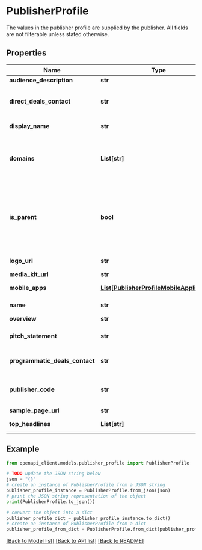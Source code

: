 # PublisherProfile

The values in the publisher profile are supplied by the publisher. All fields are not filterable unless stated otherwise.

## Properties

Name | Type | Description | Notes
------------ | ------------- | ------------- | -------------
**audience_description** | **str** | Description on the publisher&#39;s audience. | [optional] 
**direct_deals_contact** | **str** | Contact information for direct reservation deals. This is free text entered by the publisher and may include information like names, phone numbers and email addresses. | [optional] 
**display_name** | **str** | Display name of the publisher profile. Can be used to filter the response of the publisherProfiles.list method. | [optional] 
**domains** | **List[str]** | The list of domains represented in this publisher profile. Empty if this is a parent profile. These are top private domains, meaning that these will not contain a string like \&quot;photos.google.co.uk/123\&quot;, but will instead contain \&quot;google.co.uk\&quot;. Can be used to filter the response of the publisherProfiles.list method. | [optional] 
**is_parent** | **bool** | Indicates if this profile is the parent profile of the seller. A parent profile represents all the inventory from the seller, as opposed to child profile that is created to brand a portion of inventory. One seller has only one parent publisher profile, and can have multiple child profiles. See https://support.google.com/admanager/answer/6035806 for details. Can be used to filter the response of the publisherProfiles.list method by setting the filter to \&quot;is_parent: true\&quot;. | [optional] 
**logo_url** | **str** | A Google public URL to the logo for this publisher profile. The logo is stored as a PNG, JPG, or GIF image. | [optional] 
**media_kit_url** | **str** | URL to additional marketing and sales materials. | [optional] 
**mobile_apps** | [**List[PublisherProfileMobileApplication]**](PublisherProfileMobileApplication.md) | The list of apps represented in this publisher profile. Empty if this is a parent profile. | [optional] 
**name** | **str** | Name of the publisher profile. Format: &#x60;buyers/{buyer}/publisherProfiles/{publisher_profile}&#x60; | [optional] 
**overview** | **str** | Overview of the publisher. | [optional] 
**pitch_statement** | **str** | Statement explaining what&#39;s unique about publisher&#39;s business, and why buyers should partner with the publisher. | [optional] 
**programmatic_deals_contact** | **str** | Contact information for programmatic deals. This is free text entered by the publisher and may include information like names, phone numbers and email addresses. | [optional] 
**publisher_code** | **str** | A unique identifying code for the seller. This value is the same for all of the seller&#39;s parent and child publisher profiles. Can be used to filter the response of the publisherProfiles.list method. | [optional] 
**sample_page_url** | **str** | URL to a sample content page. | [optional] 
**top_headlines** | **List[str]** | Up to three key metrics and rankings. For example, \&quot;#1 Mobile News Site for 20 Straight Months\&quot;. | [optional] 

## Example

```python
from openapi_client.models.publisher_profile import PublisherProfile

# TODO update the JSON string below
json = "{}"
# create an instance of PublisherProfile from a JSON string
publisher_profile_instance = PublisherProfile.from_json(json)
# print the JSON string representation of the object
print(PublisherProfile.to_json())

# convert the object into a dict
publisher_profile_dict = publisher_profile_instance.to_dict()
# create an instance of PublisherProfile from a dict
publisher_profile_from_dict = PublisherProfile.from_dict(publisher_profile_dict)
```
[[Back to Model list]](../README.md#documentation-for-models) [[Back to API list]](../README.md#documentation-for-api-endpoints) [[Back to README]](../README.md)


